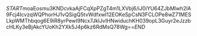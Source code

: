 $START$moaEosmu3KNDcvkaAjFCqXpPZgT4m1LXVbj6/iJ0iYU64ZJbMlwh2lA9Fcj4IcvzqWQPhorHJ1vQSigQ5tvWdfxwI12EOKeSpCsN3FCLOPe8wZ71MESLkpWMThbqog6E9iR8yrPewI9Ncx7JklJvIHNwiduchKH039opL3Guyr2eJzzbcHLKy3eBjAkcYUoKh2YXk5J4p6kz6RdMsQ78Wg==$END$